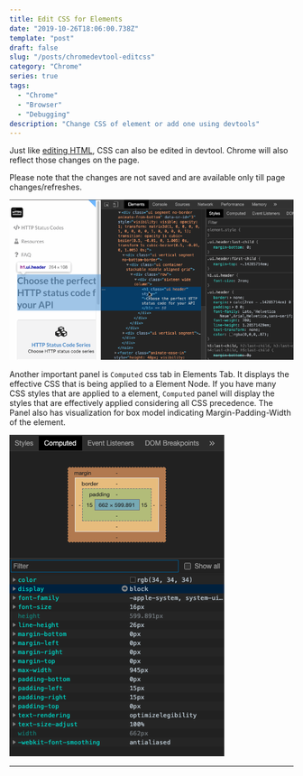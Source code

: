 ```yaml
---
title: Edit CSS for Elements
date: "2019-10-26T18:06:00.738Z"
template: "post"
draft: false
slug: "/posts/chromedevtool-editcss"
category: "Chrome"
series: true
tags:
  - "Chrome"
  - "Browser"
  - "Debugging"
description: "Change CSS of element or add one using devtools"
---
```


Just like [editing HTML](/posts/chromedevtool-edithtml), CSS can also be edited in devtool.
Chrome will also reflect those changes on the page.

Please note that the changes are not saved and are available only till page changes/refreshes.

![Screenshot](./images/editcss.gif)

Another important panel is `Computed` css tab in Elements Tab.
It displays the effective CSS that is being applied to a Element Node.
If you have many CSS styles that are applied to a element, `Computed` panel will display the styles that are effectively applied considering all CSS precedence.
The Panel also has visualization for box model indicating Margin-Padding-Width of the element.

![Screenshot](./images/computedcss.png)



---
